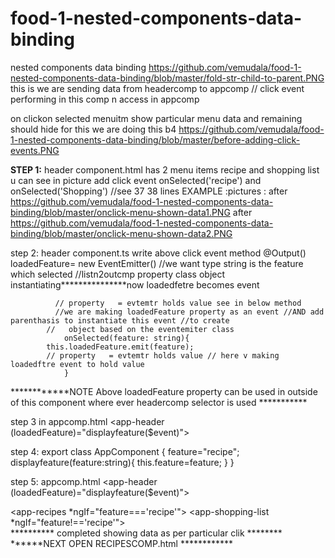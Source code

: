 # food-1-nested-components-data-binding
nested components data binding https://github.com/vemudala/food-1-nested-components-data-binding/blob/master/fold-str-child-to-parent.PNG this is we are sending data from headercomp to appcomp //  click event performing in this comp n access in appcomp
 
on clickon selected menuitm show particular menu data and remaining should hide for this we are doing this
b4 https://github.com/vemudala/food-1-nested-components-data-binding/blob/master/before-adding-click-events.PNG


**STEP 1:** header component.html has 2 menu items  recipe and shopping list u can see in picture
        add click event onSelected('recipe') and onSelected('Shopping') //see 37 38 lines
EXAMPLE :pictures :
after https://github.com/vemudala/food-1-nested-components-data-binding/blob/master/onclick-menu-shown-data1.PNG
after https://github.com/vemudala/food-1-nested-components-data-binding/blob/master/onclick-menu-shown-data2.PNG



step 2: header component.ts write above click event method
            @Output()  loadedFeature= new EventEmitter<string>() //we want type string is the feature which selected
            //listn2outcmp  property         class         object instantiating***************now loadedfetre becomes event

              // property   = evtemtr holds value see in below method
              //we are making loadedFeature property as an event //AND add parenthasis to instantiate this event //to create
            //   object based on the eventemiter class
                onSelected(feature: string){ 
            this.loadedFeature.emit(feature);
            // property   = evtemtr holds value // here v making loadedftre event to hold value
                }
 ************NOTE Above loadedFeature property can be used in outside of this component where ever headercomp selector is used ***********

   step 3  in appcomp.html
             <app-header (loadedFeature)="displayfeature($event)"></app-header>
             
  step 4: export class AppComponent {
            feature="recipe";
            displayfeature(feature:string){
             this.feature=feature; 
            }
          }  
          
   step 5: appcomp.html
         <app-header (loadedFeature)="displayfeature($event)"></app-header>
      <div class="container">
        <div class="row">
          <div class="col-md-12"> 
            <app-recipes *ngIf="feature==='recipe'"></app-recipes>
            <app-shopping-list  *ngIf="feature!=='recipe'"></app-shopping-list>
          </div>
        </div>
      </div>
**********  completed showing data as per particular clik ******** 
******NEXT OPEN RECIPESCOMP.html ************



      
             
             
             
             
